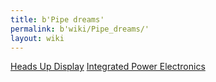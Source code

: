 ```yaml
---
title: b'Pipe dreams'
permalink: b'wiki/Pipe_dreams/'
layout: wiki
---
```


[Heads Up Display](/wiki/Heads_Up_Display "wikilink") [Integrated Power
Electronics](/wiki/Integrated_Power_Electronics "wikilink")
